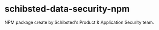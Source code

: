 # schibsted-data-security-npm
NPM package create by Schibsted's Product &amp; Application Security team.
